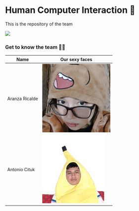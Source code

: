 # Human Computer Interaction 🤖

This is the repository of the team

<img src="https://mma.prnewswire.com/media/1513369/Educative_Logo.jpg" height="20">

### Get to know the team 🐙✨

| Name          | Our sexy faces |
| ------------- | ------------- |
| Aranza Ricalde  |  <img src="assets/fotopreciosa.jpg" height="220"> |
| Antonio Cituk  | <img src="assets/IMG-20210302-WA0049.jpg"  width="200" height="220"> |

